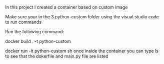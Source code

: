In this project I created a container based on custom image

Make sure your in the 3.python-custom folder using the visual studio code to run commands

Run the following command:

docker build . -t python-custom

docker run -it python-custom sh
once inside the container you can type ls to see that the dokerfile and main.py file are listed

